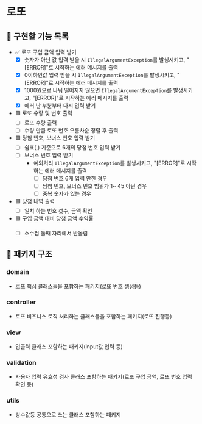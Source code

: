 # 로또

## 📝 구현할 기능 목록
- ✅ 로또 구입 금액 입력 받기
  - [x] 숫자가 아닌 값 입력 받을 시 `IllegalArgumentException`를 발생시키고, "[ERROR]"로 시작하는 에러 메시지를 출력
  - [x] 0이하인값 입력 받을 시 `IllegalArgumentException`를 발생시키고, "[ERROR]"로 시작하는 에러 메시지를 출력
  - [x] 1000원으로 나눠 떨어지지 않으면 `IllegalArgumentException`를 발생시키고, "[ERROR]"로 시작하는 에러 메시지를 출력
  - [x] 에러 난 부분부터 다시 입력 받기
- 🟩 로또 수량 및 번호 출력
  - [ ] 로또 수량 출력
  - [ ] 수량 만큼 로또 번호 오름차순 정렬 후 출력
- 🟩 당첨 번호, 보너스 번호 입력 받기
  - [ ] 쉼표(,) 기준으로 6개의 당첨 번호 입력 받기
  - [ ] 보너스 번호 입력 받기
    - 예외처리 `IllegalArgumentException`를 발생시키고, "[ERROR]"로 시작하는 에러 메시지를 출력
      - [ ] 당첨 번호 6개 입력 안한 경우
      - [ ] 당첨 번호, 보너스 번호 범위가 1~ 45 아닌 경우
      - [ ] 중복 숫자가 있는 경우
- 🟩 당첨 내역 출력
  - [ ] 일치 하는 번호 갯수, 금액 확인
- 🟩 구입 금액 대비 당첨 금액 수익률
  - [ ] 소수점 둘째 자리에서 반올림
  

## 📂 패키지 구조

### domain
- 로또 핵심 클래스들을 포함하는 패키지(로또 번호 생성등)
### controller
- 로또 비즈니스 로직 처리하는 클래스들을 포함하는 패키지(로또 진행등)
### view
- 입출력 클래스 포함하는 패키지(input값 입력 등)
### validation
- 사용자 입력 유효성 검사 클래스 포함하는 패키지(로또 구입 금액, 로또 번호 입력 확인 등)
### utils
- 상수값등 공통으로 쓰는 클래스 포함하는 패키지